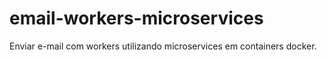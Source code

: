 # email-workers-microservices
Enviar e-mail com workers utilizando microservices em containers docker.
